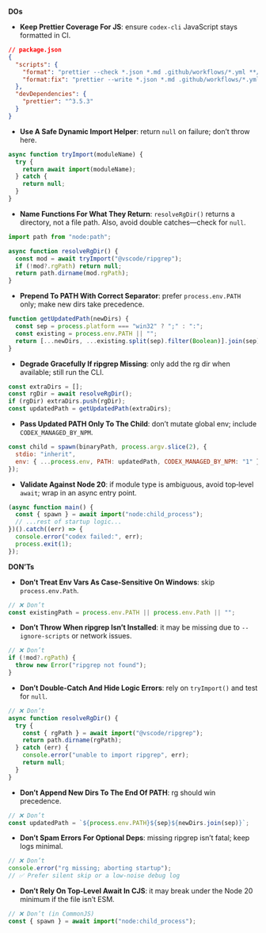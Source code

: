 **DOs**

- **Keep Prettier Coverage For JS**: ensure `codex-cli` JavaScript stays formatted in CI.
```json
// package.json
{
  "scripts": {
    "format": "prettier --check *.json *.md .github/workflows/*.yml **/*.js",
    "format:fix": "prettier --write *.json *.md .github/workflows/*.yml **/*.js"
  },
  "devDependencies": {
    "prettier": "^3.5.3"
  }
}
```

- **Use A Safe Dynamic Import Helper**: return `null` on failure; don’t throw here.
```js
async function tryImport(moduleName) {
  try {
    return await import(moduleName);
  } catch {
    return null;
  }
}
```

- **Name Functions For What They Return**: `resolveRgDir()` returns a directory, not a file path. Also, avoid double catches—check for `null`.
```js
import path from "node:path";

async function resolveRgDir() {
  const mod = await tryImport("@vscode/ripgrep");
  if (!mod?.rgPath) return null;
  return path.dirname(mod.rgPath);
}
```

- **Prepend To PATH With Correct Separator**: prefer `process.env.PATH` only; make new dirs take precedence.
```js
function getUpdatedPath(newDirs) {
  const sep = process.platform === "win32" ? ";" : ":";
  const existing = process.env.PATH || "";
  return [...newDirs, ...existing.split(sep).filter(Boolean)].join(sep);
}
```

- **Degrade Gracefully If ripgrep Missing**: only add the rg dir when available; still run the CLI.
```js
const extraDirs = [];
const rgDir = await resolveRgDir();
if (rgDir) extraDirs.push(rgDir);
const updatedPath = getUpdatedPath(extraDirs);
```

- **Pass Updated PATH Only To The Child**: don’t mutate global env; include `CODEX_MANAGED_BY_NPM`.
```js
const child = spawn(binaryPath, process.argv.slice(2), {
  stdio: "inherit",
  env: { ...process.env, PATH: updatedPath, CODEX_MANAGED_BY_NPM: "1" }
});
```

- **Validate Against Node 20**: if module type is ambiguous, avoid top‑level `await`; wrap in an async entry point.
```js
(async function main() {
  const { spawn } = await import("node:child_process");
  // ...rest of startup logic...
})().catch((err) => {
  console.error("codex failed:", err);
  process.exit(1);
});
```

**DON’Ts**

- **Don’t Treat Env Vars As Case‑Sensitive On Windows**: skip `process.env.Path`.
```js
// ❌ Don’t
const existingPath = process.env.PATH || process.env.Path || "";
```

- **Don’t Throw When ripgrep Isn’t Installed**: it may be missing due to `--ignore-scripts` or network issues.
```js
// ❌ Don’t
if (!mod?.rgPath) {
  throw new Error("ripgrep not found");
}
```

- **Don’t Double‑Catch And Hide Logic Errors**: rely on `tryImport()` and test for `null`.
```js
// ❌ Don’t
async function resolveRgDir() {
  try {
    const { rgPath } = await import("@vscode/ripgrep");
    return path.dirname(rgPath);
  } catch (err) {
    console.error("unable to import ripgrep", err);
    return null;
  }
}
```

- **Don’t Append New Dirs To The End Of PATH**: rg should win precedence.
```js
// ❌ Don’t
const updatedPath = `${process.env.PATH}${sep}${newDirs.join(sep)}`;
```

- **Don’t Spam Errors For Optional Deps**: missing ripgrep isn’t fatal; keep logs minimal.
```js
// ❌ Don’t
console.error("rg missing; aborting startup");
// ✅ Prefer silent skip or a low‑noise debug log
```

- **Don’t Rely On Top‑Level Await In CJS**: it may break under the Node 20 minimum if the file isn’t ESM.
```js
// ❌ Don’t (in CommonJS)
const { spawn } = await import("node:child_process");
```